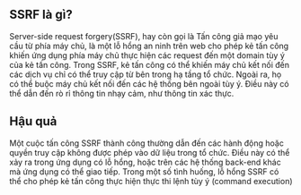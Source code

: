 ## SSRF là gì? ##
Server-side request forgery(SSRF), hay còn gọi là Tấn công giả mạo yêu cầu từ phía máy chủ, là một lỗ hổng an ninh trên web cho phép kẻ tấn công khiến ứng dụng phía máy chủ thực hiện các request đến một domain tùy ý của kẻ tấn công.
Trong SSRF, kẻ tấn công có thể khiến máy chủ kết nối đến các dịch vụ chỉ có thể truy cập từ bên trong hạ tầng tổ chức. Ngoài ra, họ có thể buộc máy chủ kết nối đến các hệ thống bên ngoài tùy ý. Điều này có thể dẫn đến rò rỉ thông tin nhạy cảm, như thông tin xác thực.
## Hậu quả ##
Một cuộc tấn công SSRF thành công thường dẫn đến các hành động hoặc quyền truy cập không được phép vào dữ liệu trong tổ chức. Điều này có thể xảy ra trong ứng dụng có lỗ hổng, hoặc trên các hệ thống back-end khác mà ứng dụng có thể giao tiếp. Trong một số tình huống, lỗ hổng SSRF có thể cho phép kẻ tấn công thực hiện thực thi lệnh tùy ý (command execution)

